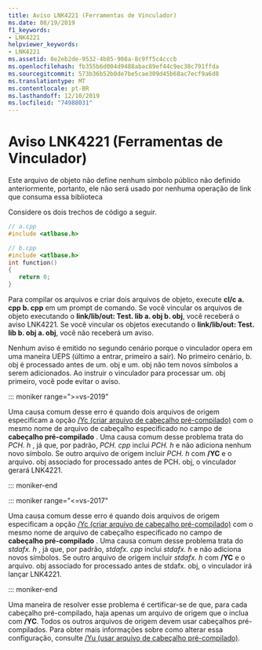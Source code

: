 ```yaml
---
title: Aviso LNK4221 (Ferramentas de Vinculador)
ms.date: 08/19/2019
f1_keywords:
- LNK4221
helpviewer_keywords:
- LNK4221
ms.assetid: 8e2eb2de-9532-4b85-908a-8c9ff5c4cccb
ms.openlocfilehash: fb355b6d004d9488abac89ef44c9ec38c791ffda
ms.sourcegitcommit: 573b36b52b0de7be5cae309d45b68ac7ecf9a6d8
ms.translationtype: MT
ms.contentlocale: pt-BR
ms.lasthandoff: 12/10/2019
ms.locfileid: "74988031"
---
```

# <a name="linker-tools-warning-lnk4221"></a>Aviso LNK4221 (Ferramentas de Vinculador)

Este arquivo de objeto não define nenhum símbolo público não definido anteriormente, portanto, ele não será usado por nenhuma operação de link que consuma essa biblioteca

Considere os dois trechos de código a seguir.

```cpp
// a.cpp
#include <atlbase.h>
```

```cpp
// b.cpp
#include <atlbase.h>
int function()
{
   return 0;
}
```

Para compilar os arquivos e criar dois arquivos de objeto, execute **cl/c a. cpp b. cpp** em um prompt de comando. Se você vincular os arquivos de objeto executando o **link/lib/out: Test. lib a. obj b. obj**, você receberá o aviso LNK4221. Se você vincular os objetos executando o **link/lib/out: Test. lib b. obj a. obj**, você não receberá um aviso.

Nenhum aviso é emitido no segundo cenário porque o vinculador opera em uma maneira UEPS (último a entrar, primeiro a sair). No primeiro cenário, b. obj é processado antes de um. obj e um. obj não tem novos símbolos a serem adicionados. Ao instruir o vinculador para processar um. obj primeiro, você pode evitar o aviso.

::: moniker range=">=vs-2019"

Uma causa comum desse erro é quando dois arquivos de origem especificam a opção [/Yc (criar arquivo de cabeçalho pré-compilado)](../../build/reference/yc-create-precompiled-header-file.md) com o mesmo nome de arquivo de cabeçalho especificado no campo de **cabeçalho pré-compilado** . Uma causa comum desse problema trata do *PCH. h* , já que, por padrão, *PCH. cpp* inclui *PCH. h* e não adiciona nenhum novo símbolo. Se outro arquivo de origem incluir *PCH. h* com **/YC** e o arquivo. obj associado for processado antes de PCH. obj, o vinculador gerará LNK4221.

::: moniker-end

::: moniker range="<=vs-2017"

Uma causa comum desse erro é quando dois arquivos de origem especificam a opção [/Yc (criar arquivo de cabeçalho pré-compilado)](../../build/reference/yc-create-precompiled-header-file.md) com o mesmo nome de arquivo de cabeçalho especificado no campo de **cabeçalho pré-compilado** . Uma causa comum desse problema trata do *stdafx. h* , já que, por padrão, *stdafx. cpp* inclui *stdafx. h* e não adiciona novos símbolos. Se outro arquivo de origem incluir *stdafx. h* com **/YC** e o arquivo. obj associado for processado antes de stdafx. obj, o vinculador irá lançar LNK4221.

::: moniker-end

Uma maneira de resolver esse problema é certificar-se de que, para cada cabeçalho pré-compilado, haja apenas um arquivo de origem que o inclua com **/YC**. Todos os outros arquivos de origem devem usar cabeçalhos pré-compilados. Para obter mais informações sobre como alterar essa configuração, consulte [/Yu (usar arquivo de cabeçalho pré-compilado)](../../build/reference/yu-use-precompiled-header-file.md).
